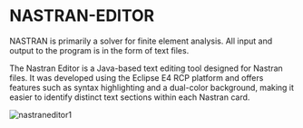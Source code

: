 # NASTRAN-EDITOR

NASTRAN is primarily a solver for finite element analysis. All input and output to the program is in the form of text files.

The Nastran Editor is a Java-based text editing tool designed for Nastran files. It was developed using the Eclipse E4 RCP platform and offers features such as syntax highlighting and a dual-color background, making it easier to identify distinct text sections within each Nastran card.

![nastraneditor1](https://user-images.githubusercontent.com/17141037/234848337-804a2a93-9bdf-47dd-b8e1-d404ea063087.png)
